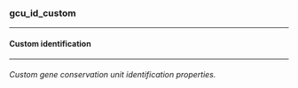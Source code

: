 ### gcu_id_custom



------
#### Custom identification



------
###### Custom gene conservation unit identification properties.